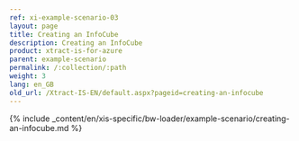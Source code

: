 ```yaml
---
ref: xi-example-scenario-03
layout: page
title: Creating an InfoCube
description: Creating an InfoCube
product: xtract-is-for-azure
parent: example-scenario
permalink: /:collection/:path
weight: 3
lang: en_GB
old_url: /Xtract-IS-EN/default.aspx?pageid=creating-an-infocube
---
```

{% include _content/en/xis-specific/bw-loader/example-scenario/creating-an-infocube.md %}
